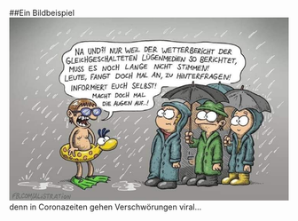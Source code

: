 ##Ein Bildbeispiel
![Corona Verschwörung](assets/images/conspiracy.jpg)
denn in Coronazeiten gehen Verschwörungen viral...
